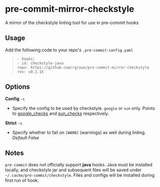 # pre-commit-mirror-checkstyle

A mirror of the checkstyle linting tool for use in pre-commit hooks

## Usage

Add the following code to your repo's `.pre-commit-config.yaml`

> `- hooks:`  
`- id: checkstyle-java`  
`repo: https://github.com/rgraue/pre-commit-mirror-checkstyle`  
`rev: v0.1.15`

## Options

**Config** `-c`

- Specify the config to be used by checkstyle. `google` or `sun` only. Points to [google_checks](https://raw.githubusercontent.com/checkstyle/checkstyle/master/src/main/resources/google_checks.xml) and [sun_checks](https://raw.githubusercontent.com/checkstyle/checkstyle/master/src/main/resources/sun_checks.xml) respectively.

**Strict** `-s`

- Specify whether to fail on `[WARN]` (warnings) as well during linting. *Default False*

## Notes

`pre-commit` does not officially support **java** hooks. Java must be installed locally, and checkstyle jar and subsequent files will be saved under `~/.cache/pre-commit/checkstyle`. Files and configs will be installed during first run of hook.
